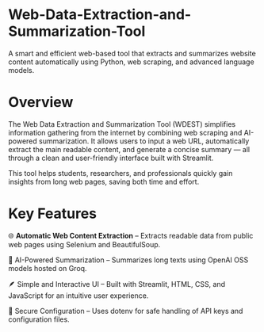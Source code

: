 # Web-Data-Extraction-and-Summarization-Tool
A smart and efficient web-based tool that extracts and summarizes website content automatically using Python, web scraping, and advanced language models.
# Overview
The Web Data Extraction and Summarization Tool (WDEST) simplifies information gathering from the internet by combining web scraping and AI-powered summarization.
It allows users to input a web URL, automatically extract the main readable content, and generate a concise summary — all through a clean and user-friendly interface built with Streamlit.

This tool helps students, researchers, and professionals quickly gain insights from long web pages, saving both time and effort.

# Key Features
🌐 <b>Automatic Web Content Extraction</b> – Extracts readable data from public web pages using Selenium and BeautifulSoup.

🤖 AI-Powered Summarization – Summarizes long texts using OpenAI OSS models hosted on Groq.

🪶 Simple and Interactive UI – Built with Streamlit, HTML, CSS, and JavaScript for an intuitive user experience.

🔐 Secure Configuration – Uses dotenv for safe handling of API keys and configuration files.
